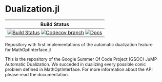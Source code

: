 # Dualization.jl

| **Build Status** |
|:-----------------:|
| [![Build Status][build-img]][build-url] [![Codecov branch][codecov-img]][codecov-url] [![Docs][docs-img]][docs-url] 

[docs-url]: https://juliaopt.github.io/Dualization.jl/latest/
[docs-img]: https://img.shields.io/badge/docs-dev-blue.svg
[build-img]: https://travis-ci.org/guilhermebodin/Dualization.jl.svg?branch=master
[build-url]: https://travis-ci.org/guilhermebodin/Dualization.jl
[codecov-img]: http://codecov.io/github/guilhermebodin/Dualization.jl/coverage.svg?branch=master
[codecov-url]: http://codecov.io/github/guilhermebodin/Dualization.jl?branch=master

Repository with first implementations of the automatic dualization feature for MathOptInterface.jl

This is the repository of the Google Summer Of Code Project (GSOC) JuMP Automatic Dualization. 
We succeded in dualizing every possible conic problem defined in MathOptInterface. 
For more information about the API please read the documentation.
